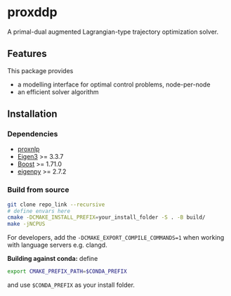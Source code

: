 # proxddp

A primal-dual augmented Lagrangian-type trajectory optimization solver.

## Features

This package provides

* a modelling interface for optimal control problems, node-per-node
* an efficient solver algorithm

## Installation

### Dependencies

* [proxnlp](https://github.com/Simple-Robotics/proxnlp.git)
* [Eigen3](https://eigen.tuxfamily.org) >= 3.3.7
* [Boost](https://www.boost.org) >= 1.71.0
* [eigenpy](https://github.com/stack-of-tasks/eigenpy) >= 2.7.2

### Build from source

```bash
git clone repo_link --recursive
# define envars here
cmake -DCMAKE_INSTALL_PREFIX=your_install_folder -S . -B build/
make -jNCPUS
```

For developers, add the `-DCMAKE_EXPORT_COMPILE_COMMANDS=1` when working with language servers e.g. clangd.

**Building against conda:** define

```bash
export CMAKE_PREFIX_PATH=$CONDA_PREFIX
```

and use `$CONDA_PREFIX` as your install folder.

